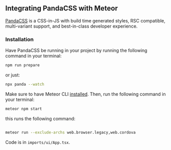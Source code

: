 ## Integrating PandaCSS with Meteor

[PandaCSS](https://panda-css.com/) is a CSS-in-JS with build time generated styles, RSC compatible,
multi-variant support, and best-in-class developer experience.


### Installation

Have PandaCSS be running in your project by running the following command in your terminal:

```bash
npm run prepare
```

or just:  

```bash
npx panda --watch
```

Make sure to have Meteor CLI [installed](https://docs.meteor.com/install.html).
Then, run the following command in your terminal:

```bash
meteor npm start
```

this runs the following command:

```bash

meteor run --exclude-archs web.browser.legacy,web.cordova

```

Code is in `imports/ui/App.tsx`.